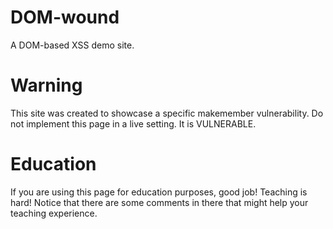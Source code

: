 # DOM-wound
A DOM-based XSS demo site.

# Warning
This site was created to showcase a specific makemember vulnerability. Do not implement this page in a live setting. It is VULNERABLE.

# Education
If you are using this page for education purposes, good job! Teaching is hard!
Notice that there are some comments in there that might help your teaching experience.
